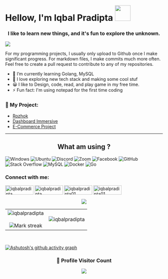 <h1 >Hellow, I'm Iqbal Pradipta <img src="https://media.giphy.com/media/mGcNjsfWAjY5AEZNw6/giphy.gif" width="50"></h1>
<h3 align="center">I like to learn new things, and it's fun to explore the unknown.</h3>

![](https://media.tenor.com/DBqjevyA2o4AAAAd/bongo-cat-codes.gif)

For my programming projects, I usually only upload to Github once I make significant progress. For markdown files, I make commits much more often. Feel free to create a pull request to contribute to any of my repositories.

- 🌱 I’m currently learning Golang, MySQL
- 🔭 I love exploring new tech stack and making some cool stuf
- 😀 I like to Design, code, read, and play game in my free time.
- ⚡ Fun fact: I'm using notepad for the first time coding

### <h3 align="left"> 📕 My Project: </h3>
- [Rozhok](https://github.com/iqbalpradipta/Rozhok-backend)
- [Dashboard Immersive](https://github.com/iqbalpradipta/Backend-Dashboard)
- [E-Commerce Project](https://github.com/iqbalpradipta/E-commerce)

---

<h2 align="center">
What am using ? </h2>

![Windows](https://img.shields.io/badge/Windows-0078D6?style=flat-square&logoColor=white)
![Ubuntu](https://img.shields.io/badge/Ubuntu-E95420?style=flat-square&logo=ubuntu&logoColor=white)
![Discord](https://img.shields.io/badge/Discord-7289DA?style=flat-square&logo=discord&logoColor=white)
![Zoom](https://img.shields.io/badge/Zoom-2D8CFF?style=flat-square&logo=zoom&logoColor=white)
![Facebook](https://img.shields.io/badge/Facebook-1877F2?style=flat-square&logo=facebook&logoColor=white)
![GitHub](https://img.shields.io/badge/-GitHub-181717?style=flat-square&logo=github)
![Stack Overflow](https://img.shields.io/badge/Stack_Overflow-FE7A16?style=flat-square&logo=stack-overflow&logoColor=white)
![MySQL](https://img.shields.io/badge/mysql-%2300f.svg?style=for-the-badge&logo=mysql&logoColor=white)
![Docker](https://img.shields.io/badge/docker-%230db7ed.svg?style=for-the-badge&logo=docker&logoColor=white)
![Go](https://img.shields.io/badge/Go-00ADD8?style=flat-square&logo=go&logoColor=white)


<h3 align="left">Connect with me:</h3>
<p align="left">
<a href="https://linkedin.com/in/iqbalpradipta" target="blank"><img align="center" src="https://img.shields.io/badge/linkedin-%230077B5.svg?style=for-the-badge&logo=linkedin&logoColor=white" alt="iqbalpradipta" height="30" width="90" /></a>
<a href="https://fb.com/iqbalpradipta" target="blank"><img align="center" src="https://img.shields.io/badge/Facebook-1877F2?style=flat-square&logo=facebook&logoColor=white" alt="iqbalpradipta" height="30" width="90" /></a>
<a href="https://instagram.com/iqbalpradipta01" target="blank"><img align="center" src="https://img.shields.io/badge/Instagram-%23E4405F.svg?style=for-the-badge&logo=Instagram&logoColor=white" alt="iqbalpradipta01" height="30" width="90" /></a>
<a href="mailto:iqbalpradipta2@gmail.com" target="blank"><img align="center" src="https://img.shields.io/badge/Gmail-D14836?style=for-the-badge&logo=gmail&logoColor=white" alt="iqbalpradipta01" height="30" width="90" /></a>
</p>

<p  align="center">
<img src="https://user-images.githubusercontent.com/73097560/115834477-dbab4500-a447-11eb-908a-139a6edaec5c.gif"> 
                  
  <br>

  
  
  
<table border="0" align="center">
<tr border="0">
<td width="50%" align="center">
  
  <img  align="center"  src="https://github-readme-stats.vercel.app/api?username=iqbalpradipta&show_icons=true&locale=en" alt="iqbalpradipta" />
  <br></br>
  <img  title="🔥 Get streak stats for your profile at git.io/streak-stats" alt="Mark streak" src="https://github-readme-streak-stats.herokuapp.com/?user=iqbalpradipta&" alt="iqbalpradipta" />


  
</td>

<td width="50%" align="center">

  <img  align="center"  src="https://github-readme-stats.vercel.app/api/top-langs?username=iqbalpradipta&show_icons=true&locale=en&layout=compact" alt="iqbalpradipta"/>
  
  </td>
</tr>
</table>

<br>

[![Ashutosh's github activity graph](https://activity-graph.herokuapp.com/graph?username=iqbalpradipta&bg_color=1d1b1c&color=e8e8e8&line=e449da&point=d2a3b3&area=true&hide_border=true)](https://github.com/ashutosh00710/github-readme-activity-graph)

<div align=center>
  <h3><b>📍 Profile Visitor Count</b></h3>
</div>
    
<!-- retro visitor counter -->  
<p align="center" >   
  <img src="https://profile-counter.glitch.me/iqbalpradipta/count.svg" />  
</p>

